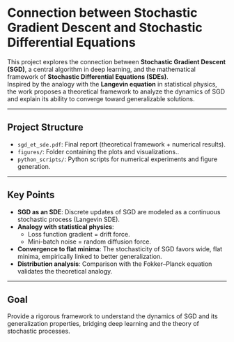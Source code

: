 # Connection between Stochastic Gradient Descent and Stochastic Differential Equations

This project explores the connection between **Stochastic Gradient Descent (SGD)**, a central algorithm in deep learning, and the mathematical framework of **Stochastic Differential Equations (SDEs)**.  
Inspired by the analogy with the **Langevin equation** in statistical physics, the work proposes a theoretical framework to analyze the dynamics of SGD and explain its ability to converge toward generalizable solutions.

---

## Project Structure

- `sgd_et_sde.pdf`: Final report (theoretical framework + numerical results).  
- `figures/`: Folder containing the plots and visualizations..  
- `python_scripts/`: Python scripts for numerical experiments and figure generation.  

---

## Key Points

- **SGD as an SDE**: Discrete updates of SGD are modeled as a continuous stochastic process (Langevin SDE).  
- **Analogy with statistical physics**:  
  - Loss function gradient = drift force.  
  - Mini-batch noise = random diffusion force.  
- **Convergence to flat minima**: The stochasticity of SGD favors wide, flat minima, empirically linked to better generalization.  
- **Distribution analysis**: Comparison with the Fokker–Planck equation validates the theoretical analogy.  

---

## Goal

Provide a rigorous framework to understand the dynamics of SGD and its generalization properties, bridging deep learning and the theory of stochastic processes.
